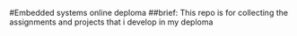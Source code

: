 #Embedded systems online deploma
##brief:
    This repo is for collecting the assignments and projects that i develop in my deploma
